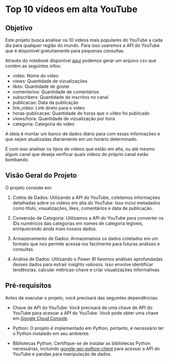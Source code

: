 # Top 10 vídeos em alta YouTube

## Objetivo
Este projeto busca analisar os 10 vídeos mais populares do YouTube a cada dia para qualquer região do mundo. Para isso usaremos a API do YouTube que é disponível gratuitamente para  pequenas consultas.    

Através do notebook disponível [aqui](https://github.com/jeanmatheuss/API-youtube/blob/main/api-youtube.ipynb) podemos gerar um arquivo csv que contém as seguintes infos:

- video: Nome do vídeo
- views: Quantidade de vizualizações
- likes: Quantidade de gostei
- comentarios: Quantidade de comentários
- subscribers: Quantidade de inscritos no canal
- publicacao: Data da publicação
- link_video: Link direto para o vídeo
- horas-publicacao: Quantidade de horas que o vídeo foi publicado
- views/hora: Quantidade de vizualização por hora
- categoria: Categoria do vídeo

A ídeia é montar um banco de dados diário para com essas informações e que sejam atualizadas diariamente em um horário determinado. 

E com isso analisar os tipos de vídeos que estão em alta, ou até mesmo algum canal que deseja verificar quais vídeos do próprio canal estão bombando.

## Visão Geral do Projeto
O projeto consiste em:

1. Coleta de Dados: Utilizando a API do YouTube, coletamos informações detalhadas sobre os vídeos em alta do YouTube. Isso inclui metadados como título, visualizações, likes, comentários e data de publicação.

2. Conversão de Categoria: Utilizamos a API do YouTube para converter os IDs numéricos das categorias em nomes de categoria legíveis, enriquecendo ainda mais nossos dados.

3. Armazenamento de Dados: Armazenamos os dados coletados em um formato que nos permite acessá-los facilmente para futuras análises e consultas.

4. Análise de Dados: Utilizando o *Power BI* faremos análises aprofundadas desses dados para extrair insights valiosos. Isso envolve identificar tendências, calcular métricas-chave e criar visualizações informativas.

## Pré-requisitos
Antes de executar o projeto, você precisará das seguintes dependências:

- Chave de API do YouTube: Você precisará de uma chave de API do YouTube para acessar a API do YouTube. Você pode obter uma chave em [Google Cloud Console](https://console.cloud.google.com/).

- Python: O projeto é implementado em Python, portanto, é necessário ter o Python instalado em seu ambiente.

- Bibliotecas Python: Certifique-se de instalar as bibliotecas Python necessárias, incluindo [google-api-python-client](https://github.com/youtube/api-samples/blob/master/python/README.md) para acessar a API do YouTube e pandas para manipulação de dados.


